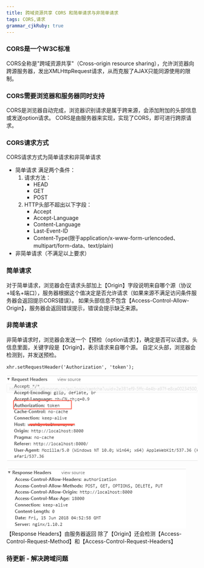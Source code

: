 ```yaml
---
title: 跨域资源共享 CORS 和简单请求与非简单请求
tags: CORS,请求
grammar_cjkRuby: true
---
```



### CORS是一个W3C标准
CORS全称是"跨域资源共享"（Cross-origin resource sharing），允许浏览器向跨源服务器，发出XMLHttpRequest请求，从而克服了AJAX只能同源使用的限制。
### CORS需要浏览器和服务器同时支持
CORS是浏览器自动完成，浏览器识别请求是属于跨来源，会添加附加的头部信息或发送option请求。
CORS是由服务器来实现，实现了CORS，即可进行跨原请求。
### CORS请求方式
CORS请求方式为简单请求和非简单请求
 - 简单请求
 满足两个条件：
 	1. 请求方法：
 		- HEAD
 		- GET
 		- POST
 	2. HTTP头部不超出以下字段：
		- Accept
		- Accept-Language
		- Content-Language
		- Last-Event-ID
		- Content-Type(限于application/x-www-form-urlencoded、multipart/form-data、text/plain)
- 非简单请求（不满足以上要求）

### 简单请求
对于简单请求，浏览器会在请求头部加上【Origin】字段说明来自哪个源（协议+域名+端口），服务器根据这个值决定是否允许请求（如果来源不满足访问条件服务器会返回提示CORS错误）。
如果头部信息不包含【Access-Control-Allow-Origin】，服务器会返回错误提示，错误会提示缺乏来源。
### 非简单请求
非简单请求时，浏览器会发送一个【预检（option请求）】，确定是否可以请求。头信息里面，关键字段是【Origin】，表示请求来自哪个源。
自定义头部，浏览器会检测到，并发送预检。

``` 自定义头部
xhr.setRequestHeader('Authorization', 'token');
```
![Request Headers 请求头][1]

![Response Headers 响应头][2]
【Response Headers】由服务器返回
除了【Origin】还会检测【Access-Control-Request-Method】和【Access-Control-Request-Headers】

### 待更新 - 解决跨域问题


  [1]: ./images/1529039060829.jpg
  [2]: ./images/1529043163794.jpg